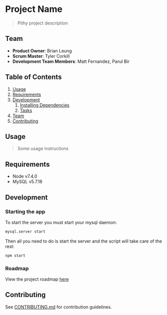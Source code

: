# Project Name

> Pithy project description

## Team

  - __Product Owner__: Brian Leung
  - __Scrum Master__: Tyler Corkill
  - __Development Team Members__: Matt Fernandez, Parul Bir

## Table of Contents

1. [Usage](#Usage)
1. [Requirements](#requirements)
1. [Development](#development)
    1. [Installing Dependencies](#installing-dependencies)
    1. [Tasks](#tasks)
1. [Team](#team)
1. [Contributing](#contributing)

## Usage

> Some usage instructions

## Requirements

- Node v7.4.0
- MySQL v5.7.18

## Development

### Starting the app

To start the server you must start your mysql daemon:
```sh
mysql.server start
```

Then all you need to do is start the server and the script will take care of the rest:
```sh
npm start
```

### Roadmap

View the project roadmap [here](LINK_TO_PROJECT_ISSUES)


## Contributing

See [CONTRIBUTING.md](CONTRIBUTING.md) for contribution guidelines.
